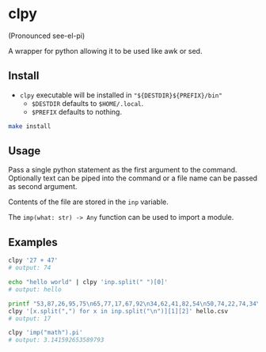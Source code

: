 # clpy

(Pronounced see-el-pi)

A wrapper for python allowing it to be used like awk or sed.

## Install
* `clpy` executable will be installed in `"${DESTDIR}${PREFIX}/bin"`
  * `$DESTDIR` defaults to `$HOME/.local`.
  * `$PREFIX` defaults to nothing.

``` sh
make install
```

## Usage

Pass a single python statement as the first argument to the command. Optionally
text can be piped into the command or a file name can be passed as second
argument.

Contents of the file are stored in the `inp` variable.

The `imp(what: str) -> Any` function can be used to import a module.


## Examples

```sh
clpy '27 + 47'
# output: 74

echo "hello world" | clpy 'inp.split(" ")[0]'
# output: hello

printf "53,87,26,95,75\n65,77,17,67,92\n34,62,41,82,54\n50,74,22,74,34\n" > hello.csv
clpy '[x.split(",") for x in inp.split("\n")][1][2]' hello.csv
# output: 17

clpy 'imp("math").pi'
# output: 3.141592653589793
```
